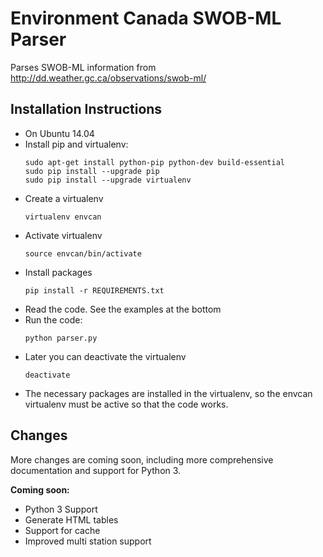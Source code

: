 # Environment Canada SWOB-ML Parser

Parses SWOB-ML information from http://dd.weather.gc.ca/observations/swob-ml/

## Installation Instructions

 * On Ubuntu 14.04
  * Install pip and virtualenv:
    ```
    sudo apt-get install python-pip python-dev build-essential
    sudo pip install --upgrade pip
    sudo pip install --upgrade virtualenv
    ```
  * Create a virtualenv
    ```
    virtualenv envcan
    ```
  * Activate virtualenv
    ```
    source envcan/bin/activate
    ```
  * Install packages
    ```
    pip install -r REQUIREMENTS.txt
    ```
  * Read the code.  See the examples at the bottom
  * Run the code:
    ```
    python parser.py
    ```
  * Later you can deactivate the virtualenv
    ```
    deactivate
    ```
  * The necessary packages are installed in the virtualenv, so the envcan virtualenv must be active so that the code works.

## Changes

More changes are coming soon, including more comprehensive documentation and support for Python 3.

**Coming soon:**
 * Python 3 Support
 * Generate HTML tables
 * Support for cache
 * Improved multi station support
